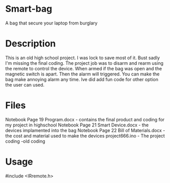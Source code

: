 # Smart-bag
A bag that secure your laptop from burglary 
# Description
This is an old high school project. I was lock to save most of it. Bust sadly I'm missing the final coding.
The project job was to disarm and rearm using the remote to control the device. When armed if the bag was open and the magnetic switch is apart. Then the alarm will triggered. You can make the bag make annoying alarm any time. Ive did add fun code for other option the user can used.
# Files
Notebook Page 19 Program.docx - contains the final product and coding for my project in highschool
Notebook Page 21 Smart Device.docx - the devices implamented into the bag
Notebook Page 22 Bill of Materials.docx - the cost and material used to make the devices
project666.ino - The project coding -old coding
# Usage
#include <IRremote.h>
